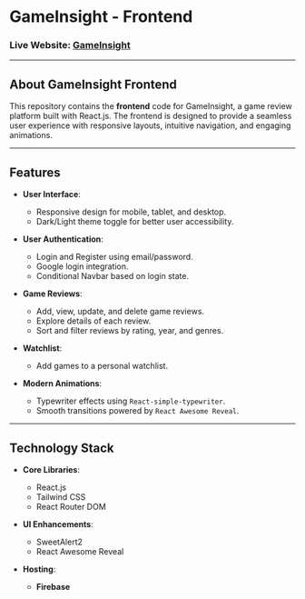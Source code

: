 # **GameInsight - Frontend**

### **Live Website:** [GameInsight](https://gamer-insight.web.app/)

---

## **About GameInsight Frontend**
This repository contains the **frontend** code for GameInsight, a game review platform built with React.js. The frontend is designed to provide a seamless user experience with responsive layouts, intuitive navigation, and engaging animations.

---

## **Features**

- **User Interface**:
  - Responsive design for mobile, tablet, and desktop.
  - Dark/Light theme toggle for better user accessibility.

- **User Authentication**:
  - Login and Register using email/password.
  - Google login integration.
  - Conditional Navbar based on login state.

- **Game Reviews**:
  - Add, view, update, and delete game reviews.
  - Explore details of each review.
  - Sort and filter reviews by rating, year, and genres.

- **Watchlist**:
  - Add games to a personal watchlist.

- **Modern Animations**:
  - Typewriter effects using `React-simple-typewriter`.
  - Smooth transitions powered by `React Awesome Reveal`.

---

## **Technology Stack**

- **Core Libraries**:
  - React.js
  - Tailwind CSS
  - React Router DOM

- **UI Enhancements**:
  - SweetAlert2
  - React Awesome Reveal

- **Hosting**:
  - **Firebase**
